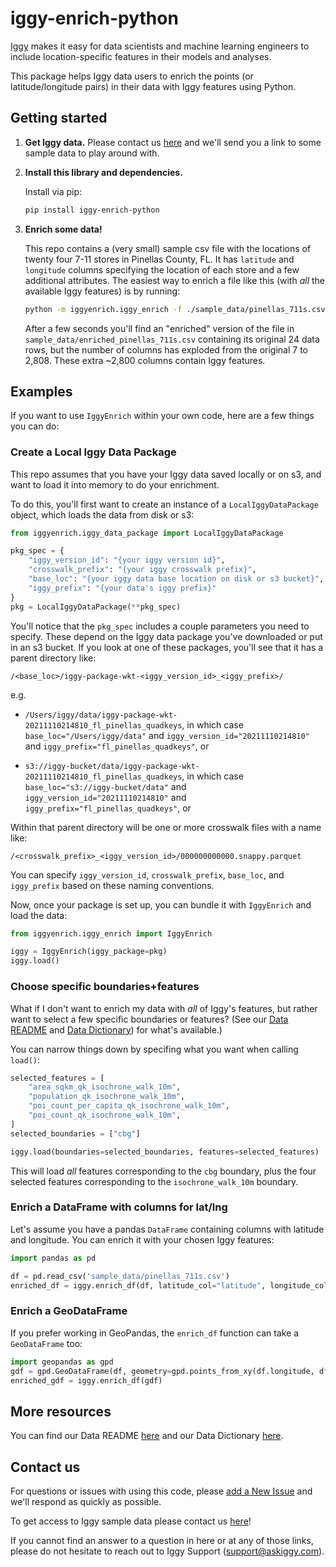 # iggy-enrich-python

[Iggy](http://www.askiggy.com) makes it easy for data scientists and machine learning engineers to include location-specific features in their models and analyses. 

This package helps Iggy data users to enrich the points (or latitude/longitude pairs) in their data with Iggy features using Python.

## Getting started

1. **Get Iggy data.** Please contact us [here](https://www.askiggy.com/contact) and we'll send you a link to some sample data to play around with. 

2. **Install this library and dependencies.**

    Install via pip:

    ```bash
    pip install iggy-enrich-python
    ```

3. **Enrich some data!**

    This repo contains a (very small) sample csv file with the locations of twenty four 7-11 stores in Pinellas County, FL. It has `latitude` and `longitude` columns specifying the location of each store and a few additional attributes. The easiest way to enrich a file like this (with *all* the available Iggy features) is by running:

    ```bash
    python -m iggyenrich.iggy_enrich -f ./sample_data/pinellas_711s.csv
    ```

    After a few seconds you'll find an "enriched" version of the file in `sample_data/enriched_pinellas_711s.csv` containing its original 24 data rows, but the number of columns has exploded from the original 7 to 2,808. These extra ~2,800 columns contain Iggy features.

## Examples

If you want to use `IggyEnrich` within your own code, here are a few things you can do:

### Create a Local Iggy Data Package

This repo assumes that you have your Iggy data saved locally or on s3, and want to load it into memory to do your enrichment. 

To do this, you'll first want to create an instance of a `LocalIggyDataPackage` object, which loads the data from disk or s3:

```python
from iggyenrich.iggy_data_package import LocalIggyDataPackage

pkg_spec = {
    "iggy_version_id": "{your iggy version id}",
    "crosswalk_prefix": "{your iggy crosswalk prefix}",
    "base_loc": "{your iggy data base location on disk or s3 bucket}",
    "iggy_prefix": "{your data's iggy prefix}"
}
pkg = LocalIggyDataPackage(**pkg_spec)
```

You'll notice that the `pkg_spec` includes a couple parameters you need to specify. These depend on the Iggy data package you've downloaded or put in an s3 bucket. If you look at one of these packages, you'll see that it has a parent directory like:

`/<base_loc>/iggy-package-wkt-<iggy_version_id>_<iggy_prefix>/`

e.g.

- `/Users/iggy/data/iggy-package-wkt-20211110214810_fl_pinellas_quadkeys`, in which case `base_loc="/Users/iggy/data"` and `iggy_version_id="20211110214810"` and `iggy_prefix="fl_pinellas_quadkeys"`, or

- `s3://iggy-bucket/data/iggy-package-wkt-20211110214810_fl_pinellas_quadkeys`, in which case `base_loc="s3://iggy-bucket/data"` and `iggy_version_id="20211110214810"` and `iggy_prefix="fl_pinellas_quadkeys"`, or


Within that parent directory will be one or more crosswalk files with a name like:

`/<crosswalk_prefix>_<iggy_version_id>/000000000000.snappy.parquet`

You can specify `iggy_version_id`, `crosswalk_prefix`, `base_loc`, and `iggy_prefix` based on these naming conventions.

Now, once your package is set up, you can bundle it with `IggyEnrich` and load the data:

```python
from iggyenrich.iggy_enrich import IggyEnrich

iggy = IggyEnrich(iggy_package=pkg)
iggy.load()
```

### Choose specific boundaries+features 

What if I don't want to enrich my data with *all* of Iggy's features, but rather want to select a few specific boundaries or features? (See our [Data README](https://www.askiggy.com/place-data-readme) and [Data Dictionary](https://docs.google.com/spreadsheets/d/1TtVr1glydr9-ne-28sRIlLKG2ZEqom-oOvKR1kOZ034/edit?usp=sharing)) for what's available.)


You can narrow things down by specifing what you want when calling `load()`:

```python
selected_features = [
    "area_sqkm_qk_isochrone_walk_10m",
    "population_qk_isochrone_walk_10m",
    "poi_count_per_capita_qk_isochrone_walk_10m",
    "poi_count_qk_isochrone_walk_10m",
]
selected_boundaries = ["cbg"]

iggy.load(boundaries=selected_boundaries, features=selected_features)
```

This will load *all* features corresponding to the `cbg` boundary, plus the four selected features corresponding to the `isochrone_walk_10m` boundary.

### Enrich a DataFrame with columns for lat/lng

Let's assume you have a pandas `DataFrame` containing columns with latitude and longitude. You can enrich it with your chosen Iggy features:

```python
import pandas as pd

df = pd.read_csv('sample_data/pinellas_711s.csv')
enriched_df = iggy.enrich_df(df, latitude_col="latitude", longitude_col="longitude")
```

### Enrich a GeoDataFrame

If you prefer working in GeoPandas, the `enrich_df` function can take a `GeoDataFrame` too:

```python
import geopandas as gpd
gdf = gpd.GeoDataFrame(df, geometry=gpd.points_from_xy(df.longitude, df.latitude), crs="WGS84")
enriched_gdf = iggy.enrich_df(gdf)
```

## More resources

You can find our Data README [here](https://www.askiggy.com/place-data-readme) and our Data Dictionary [here](https://docs.google.com/spreadsheets/d/1TtVr1glydr9-ne-28sRIlLKG2ZEqom-oOvKR1kOZ034/edit?usp=sharing).
## Contact us

For questions or issues with using this code, please [add a New Issue](https://github.com/askiggy/iggy-enrich-python/issues/new) and we'll respond as quickly as possible.

To get access to Iggy sample data please contact us [here](https://www.askiggy.com/contact)!

If you cannot find an answer to a question in here or at any of those links, please do not hesitate to reach out to Iggy Support (support@askiggy.com).